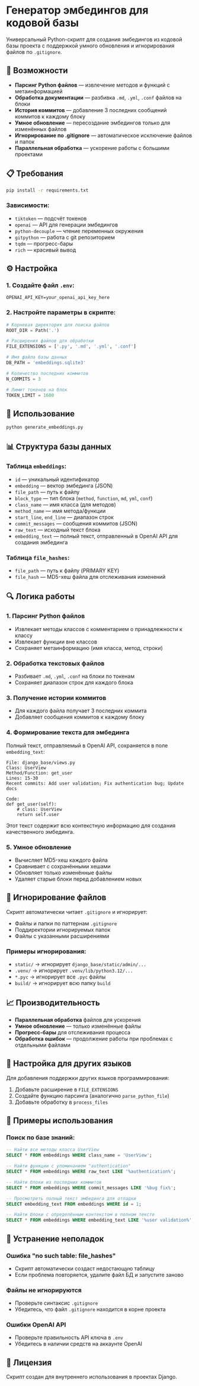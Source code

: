 # Генератор эмбедингов для кодовой базы

Универсальный Python-скрипт для создания эмбедингов из кодовой базы проекта с поддержкой умного обновления и игнорирования файлов по `.gitignore`.

## 🎯 Возможности

- **Парсинг Python файлов** — извлечение методов и функций с метаинформацией
- **Обработка документации** — разбивка `.md`, `.yml`, `.conf` файлов на блоки
- **История коммитов** — добавление 3 последних сообщений коммитов к каждому блоку
- **Умное обновление** — пересоздание эмбедингов только для изменённых файлов
- **Игнорирование по .gitignore** — автоматическое исключение файлов и папок
- **Параллельная обработка** — ускорение работы с большими проектами

## 📋 Требования

```bash
pip install -r requirements.txt
```

### Зависимости:
- `tiktoken` — подсчёт токенов
- `openai` — API для генерации эмбедингов
- `python-decouple` — чтение переменных окружения
- `gitpython` — работа с git репозиторием
- `tqdm` — прогресс-бары
- `rich` — красивый вывод

## ⚙️ Настройка

### 1. Создайте файл `.env`:
```env
OPENAI_API_KEY=your_openai_api_key_here
```

### 2. Настройте параметры в скрипте:
```python
# Корневая директория для поиска файлов
ROOT_DIR = Path('.')

# Расширения файлов для обработки
FILE_EXTENSIONS = ['.py', '.md', '.yml', '.conf']

# Имя файла базы данных
DB_PATH = 'embeddings.sqlite3'

# Количество последних коммитов
N_COMMITS = 3

# Лимит токенов на блок
TOKEN_LIMIT = 1600
```

## 🚀 Использование

```bash
python generate_embeddings.py
```

## 📊 Структура базы данных

### Таблица `embeddings`:
- `id` — уникальный идентификатор
- `embedding` — вектор эмбединга (JSON)
- `file_path` — путь к файлу
- `block_type` — тип блока (`method`, `function`, `md`, `yml`, `conf`)
- `class_name` — имя класса (для методов)
- `method_name` — имя метода/функции
- `start_line`, `end_line` — диапазон строк
- `commit_messages` — сообщения коммитов (JSON)
- `raw_text` — исходный текст блока
- `embedding_text` — полный текст, отправленный в OpenAI API для создания эмбединга

### Таблица `file_hashes`:
- `file_path` — путь к файлу (PRIMARY KEY)
- `file_hash` — MD5-хеш файла для отслеживания изменений

## 🔍 Логика работы

### 1. Парсинг Python файлов
- Извлекает методы классов с комментарием о принадлежности к классу
- Извлекает функции вне классов
- Сохраняет метаинформацию (имя класса, метод, строки)

### 2. Обработка текстовых файлов
- Разбивает `.md`, `.yml`, `.conf` на блоки по токенам
- Сохраняет диапазон строк для каждого блока

### 3. Получение истории коммитов
- Для каждого файла получает 3 последних коммита
- Добавляет сообщения коммитов к каждому блоку

### 4. Формирование текста для эмбединга
Полный текст, отправляемый в OpenAI API, сохраняется в поле `embedding_text`:

```
File: django_base/views.py
Class: UserView
Method/Function: get_user
Lines: 15-30
Recent commits: Add user validation; Fix authentication bug; Update docs

Code:
def get_user(self):
    # class: UserView
    return self.user
```

Этот текст содержит всю контекстную информацию для создания качественного эмбединга.

### 5. Умное обновление
- Вычисляет MD5-хеш каждого файла
- Сравнивает с сохранёнными хешами
- Обновляет только изменённые файлы
- Удаляет старые блоки перед добавлением новых

## 🚫 Игнорирование файлов

Скрипт автоматически читает `.gitignore` и игнорирует:
- Файлы и папки по паттернам `.gitignore`
- Поддиректории игнорируемых папок
- Файлы с указанными расширениями

### Примеры игнорирования:
- `static/` → игнорирует `django_base/static/admin/...`
- `.venv/` → игнорирует `.venv/lib/python3.12/...`
- `*.pyc` → игнорирует все `.pyc` файлы
- `build/` → игнорирует всю папку `build`

## 📈 Производительность

- **Параллельная обработка** файлов для ускорения
- **Умное обновление** — только изменённые файлы
- **Прогресс-бары** для отслеживания процесса
- **Обработка ошибок** — продолжение работы при проблемах с отдельными файлами

## 🔧 Настройка для других языков

Для добавления поддержки других языков программирования:

1. Добавьте расширение в `FILE_EXTENSIONS`
2. Создайте функцию парсинга (аналогично `parse_python_file`)
3. Добавьте обработку в `process_files`

## 📝 Примеры использования

### Поиск по базе знаний:
```sql
-- Найти все методы класса UserView
SELECT * FROM embeddings WHERE class_name = 'UserView';

-- Найти функции с упоминанием "authentication"
SELECT * FROM embeddings WHERE raw_text LIKE '%authentication%';

-- Найти блоки из последних коммитов
SELECT * FROM embeddings WHERE commit_messages LIKE '%bug fix%';

-- Просмотреть полный текст эмбединга для отладки
SELECT embedding_text FROM embeddings WHERE id = 1;

-- Найти блоки с определённым контекстом в полном тексте
SELECT * FROM embeddings WHERE embedding_text LIKE '%user validation%';
```

## 🐛 Устранение неполадок

### Ошибка "no such table: file_hashes"
- Скрипт автоматически создаст недостающую таблицу
- Если проблема повторяется, удалите файл БД и запустите заново

### Файлы не игнорируются
- Проверьте синтаксис `.gitignore`
- Убедитесь, что файл `.gitignore` находится в корне проекта

### Ошибки OpenAI API
- Проверьте правильность API ключа в `.env`
- Убедитесь в наличии средств на аккаунте OpenAI

## 📄 Лицензия

Скрипт создан для внутреннего использования в проектах Django. 